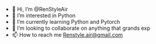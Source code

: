 - 👋 Hi, I’m @RenStyleAir
- 👀 I’m interested in Python
- 🌱 I’m currently learning Python and Pytorch
- 💞️ I’m looking to collaborate on anything that grands exp
- 📫 How to reach me Renstyle.air@gmail.com

<!---
RenStyleAir/RenStyleAir is a ✨ special ✨ repository because its `README.md` (this file) appears on your GitHub profile.
You can click the Preview link to take a look at your changes.
--->
